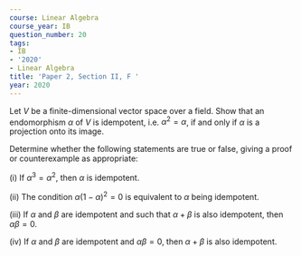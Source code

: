 ```yaml
---
course: Linear Algebra
course_year: IB
question_number: 20
tags:
- IB
- '2020'
- Linear Algebra
title: 'Paper 2, Section II, F '
year: 2020
---
```




Let $V$ be a finite-dimensional vector space over a field. Show that an endomorphism $\alpha$ of $V$ is idempotent, i.e. $\alpha^{2}=\alpha$, if and only if $\alpha$ is a projection onto its image.

Determine whether the following statements are true or false, giving a proof or counterexample as appropriate:

(i) If $\alpha^{3}=\alpha^{2}$, then $\alpha$ is idempotent.

(ii) The condition $\alpha(1-\alpha)^{2}=0$ is equivalent to $\alpha$ being idempotent.

(iii) If $\alpha$ and $\beta$ are idempotent and such that $\alpha+\beta$ is also idempotent, then $\alpha \beta=0$.

(iv) If $\alpha$ and $\beta$ are idempotent and $\alpha \beta=0$, then $\alpha+\beta$ is also idempotent.
